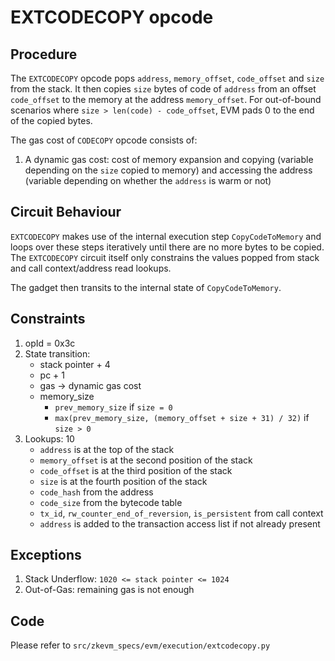 # EXTCODECOPY opcode

## Procedure

The `EXTCODECOPY` opcode pops `address`, `memory_offset`, `code_offset` and `size` from the stack. It then copies `size` bytes of code of `address` from an offset `code_offset` to the memory at the address `memory_offset`. For out-of-bound scenarios where `size > len(code) - code_offset`, EVM pads 0 to the end of the copied bytes.

The gas cost of `CODECOPY` opcode consists of:

1. A dynamic gas cost: cost of memory expansion and copying (variable depending on the `size` copied to memory) and accessing the address (variable depending on whether the `address` is warm or not)

## Circuit Behaviour

`EXTCODECOPY` makes use of the internal execution step `CopyCodeToMemory` and loops over these steps iteratively until there are no more bytes to be copied. The `EXTCODECOPY` circuit itself only constrains the values popped from stack and call context/address read lookups.

The gadget then transits to the internal state of `CopyCodeToMemory`.

## Constraints

1. opId = 0x3c
2. State transition:
   - stack pointer + 4
   - pc + 1
   - gas -> dynamic gas cost
   - memory_size
      - `prev_memory_size` if `size = 0`
      - `max(prev_memory_size, (memory_offset + size + 31) / 32)` if `size > 0`
3. Lookups: 10
   - `address` is at the top of the stack
   - `memory_offset` is at the second position of the stack
   - `code_offset` is at the third position of the stack
   - `size` is at the fourth position of the stack
   - `code_hash` from the address
   - `code_size` from the bytecode table
   - `tx_id`, `rw_counter_end_of_reversion`, `is_persistent` from call context
   - `address` is added to the transaction access list if not already present

## Exceptions

1. Stack Underflow: `1020 <= stack pointer <= 1024`
2. Out-of-Gas: remaining gas is not enough

## Code

Please refer to `src/zkevm_specs/evm/execution/extcodecopy.py`
